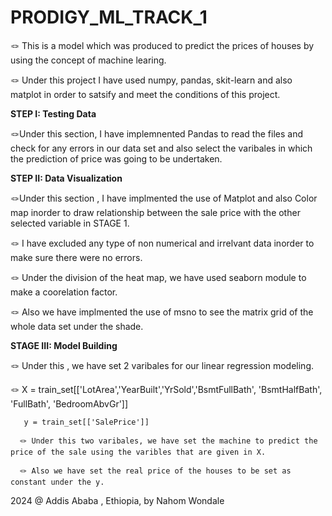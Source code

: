 # PRODIGY_ML_TRACK_1
🪢 This is a model which was produced to predict the prices of houses by using the concept of machine learing.

🪢 Under this project I have used numpy, pandas, skit-learn and also matplot in order to satsify and meet the conditions of this project.

**STEP I: Testing Data**

   🪢Under this section, I have implemnented Pandas to read the files and check for any errors in our data set and also select the varibales in which the prediction of price was going to be undertaken.
   
**STEP II: Data Visualization**

   🪢Under this section , I have implmented the use of Matplot and also Color map inorder to draw relationship between the sale price with the other selected variable in STAGE 1.
   
   🪢 I have excluded any type of non numerical and irrelvant data inorder to make sure there were no errors.
   
   🪢 Under the division of the heat map, we have used seaborn module to make a coorelation factor.
   
   🪢 Also we have implmented the use of msno to see the matrix grid of the whole data set under the shade.
   
**STAGE III: Model Building**

 🪢 Under this , we have set 2 varibales for our linear regression modeling.
 
   🪢 X = train_set[['LotArea','YearBuilt','YrSold','BsmtFullBath', 'BsmtHalfBath', 'FullBath', 'BedroomAbvGr']]
   
       y = train_set[['SalePrice']]
       
      🪢 Under this two varibales, we have set the machine to predict the price of the sale using the varibles that are given in X.
      
      🪢 Also we have set the real price of the houses to be set as constant under the y.
      
  2024 @ Addis Ababa , Ethiopia, by Nahom Wondale 
 
   
